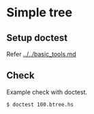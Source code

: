 # Simple tree

## Setup doctest

Refer [../../basic_tools.md](../../basic_tools.md)


## Check

Example check with doctest.

```
$ doctest 100.btree.hs
```
